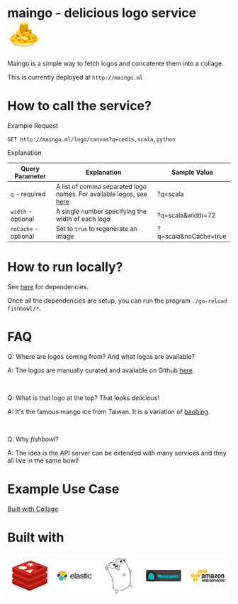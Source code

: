 # maingo - delicious logo service <img src="logo.png" width="75px"/>

Maingo is a simple way to fetch logos and concatente them into a collage.

This is currently deployed at `http://maingo.ml`

How to call the service?
===
Example Request

    GET http://maingo.ml/logo/canvas?q=redis,scala,python
  
Explanation

| Query Parameter  | Explanation | Sample Value
| ---------------- | ------------| ------------- |
| `q` - required  | A list of comma separated logo names. For available logos, see [here](https://github.com/moo-mou/logo) | ?q=scala
| `width` - optional | A single number specifying the width of each logo. | ?q=scala&width=72  |
| `noCache` - optional | Set to `true` to regenerate an image | ?q=scala&noCache=true  |

How to run locally?
===
See [here](https://github.com/moo-mou/maingo#built-with) for dependencies.

Once all the dependencies are setup, you can run the program `./go-reload fishbowl/*`.

FAQ
===
Q: Where are logos coming from? And what logos are available?

A: The logos are manually curated and available on Github [here](https://github.com/moo-mou/logo).

<br>

Q: What is that logo at the top? That looks <em>delicious</em>!

A: It's the famous mango ice from Taiwan. It is a variation of [baobing](https://en.wikipedia.org/wiki/Baobing).

<br> 

Q: Why <i>fishbowl</i>?

A: The idea is the API server can be extended with many services and they all live in the same bowl!

Example Use Case
===
[ Built with Collage ](https://github.com/moo-mou/maingo#built-with)

Built with
===
<img src="built_with.png"/>
